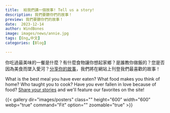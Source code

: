 ```yaml
---
title:  給我們講一個故事! Tell us a story!
description: 我們要聽你們的故事！
preview: 我們要聽你們的故事！
date:  2023-12-14 
author: WindBones
image: images/news/annie.jpg
tags: [Eng,中文]
categories: [Blog]

---
```


你吃過最美味的一餐是什麼？有什麼食物讓你想起家鄉？是誰教你做飯的？您是否因為美食而墜入愛河？[分享你的故事](/contact)，我們將在網站上刊登我們最喜歡的故事！

What is the best meal you have ever eaten? What food makes you think of home? Who taught you to cook? Have you ever fallen in love because of food? [Share your stories](/contact) and we'll feature our favorites on the site!




{{< gallery dir="images/posters" class="" height="600" width="600" webp="true" command="Fit" option="" zoomable="true" >}}